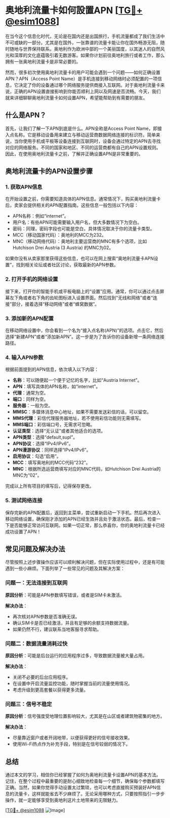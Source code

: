 # 奥地利流量卡如何設置APN [[TG💪+ @esim1088](https://t.me/s/esim1088)]

在当今这个信息化时代，无论是在国内还是出国旅行，手机流量都成了我们生活中不可或缺的一部分。尤其是在国外，一张靠谱的流量卡能让你在国外畅游无阻，随时随地与世界保持联系。奥地利作为欧洲中部的一个美丽国度，以其迷人的自然风光和深厚的文化底蕴吸引着无数游客。如果你计划前往奥地利旅行或者工作，那么拥有一张奥地利流量卡是非常必要的。

然而，很多初次使用奥地利流量卡的用户可能会遇到一个问题——如何正确设置APN？APN（Access Point Name）是手机连接到移动网络时必须配置的一项信息，它决定了你的设备通过哪个网络服务提供商接入互联网。对于奥地利流量卡来说，正确的APN设置直接影响到你能否顺利上网以及网速是否流畅。今天，我们就来详细聊聊奥地利流量卡如何设置APN，希望能帮助到有需要的朋友。

## 什么是APN？

首先，让我们了解一下APN到底是什么。APN全称是Access Point Name，即接入点名称。它是移动设备用来建立与移动运营商数据网络连接的标识符。简单来说，当你使用手机或平板等设备连接到互联网时，设备会通过特定的APN去寻找对应的网络服务。不同的国家和地区、不同的运营商都有自己的APN设置规则。因此，在使用奥地利流量卡之前，了解并正确设置APN是非常重要的。

## 奥地利流量卡的APN设置步骤

### 1. 获取APN信息

在开始设置之前，你需要知道具体的APN信息。通常情况下，购买奥地利流量卡后，卖家会提供相关的APN配置指南。这些信息一般包括以下内容：
- APN名称：例如“internet”。
- 用户名：有些APN可能需要输入用户名，但大多数情况下为空白。
- 密码：同理，密码字段也可能是空白，具体情况取决于你的流量卡类型。
- MCC（移动国家代码）：奥地利的MCC为232。
- MNC（移动网络代码）：奥地利主要运营商的MNC有多个选项，比如Hutchison Drei Austria (3 Austria) 的MNC为02。

如果你没有从卖家那里获得这些信息，也可以在网上搜索“奥地利流量卡APN设置”，找到相关论坛或者社区讨论，获取最新的APN参数。

### 2. 打开手机的网络设置

接下来，打开你的智能手机或平板电脑上的“设置”应用。通常，你可以通过点击屏幕左下角或者右下角的齿轮图标进入设置界面。然后找到“无线和网络”或者“连接”部分，接着选择“移动网络”或者“蜂窝数据”。

### 3. 添加新的APN配置

在移动网络设置中，你会看到一个名为“接入点名称(APN)”的选项。点击它，然后选择“新建APN”或者“添加新APN”。这一步是为了告诉你的设备新增一条网络连接路径。

### 4. 输入APN参数

根据前面提到的APN信息，依次填入以下内容：
- **名称**：可以随便起一个便于记忆的名字，比如“Austria Internet”。
- **APN**：填写具体的APN名称，如“internet”。
- **代理**：通常为空。
- **端口**：同样为空。
- **服务器**：一般为空。
- **MMSC**：多媒体消息中心地址，如果不需要发送彩信的话，可以留空。
- **MMS代理**：彩信代理服务器地址，若不使用彩信功能则无需填写。
- **MMS端口**：彩信端口号，无需求可忽略。
- **认证类型**：选择“无认证”或者其他适合的选项。
- **APN类型**：选择“default,supl”。
- **APN协议**：选择“IPv4/IPv6”。
- **APN漫游协议**：同样选择“IPv4/IPv6”。
- **启用协议**：勾选“启用”。
- **MCC**：填写奥地利的MCC代码“232”。
- **MNC**：根据所选运营商填写对应的MNC代码，如Hutchison Drei Austria的MNC为“02”。

完成以上所有项目的填写后，记得保存更改。

### 5. 测试网络连接

保存完新的APN配置后，返回到主菜单，尝试重新启动一下手机。然后再次进入移动网络设置，确保刚才添加的APN已经生效并且处于激活状态。最后，检查一下是否能够正常访问互联网。如果一切正常，那么恭喜你，你的奥地利流量卡已经成功设置了APN！

## 常见问题及解决办法

尽管按照上述步骤操作应该可以顺利解决问题，但在实际使用过程中，还是有可能遇到一些小麻烦。下面列举了一些常见的问题及其解决方案：

### 问题一：无法连接到互联网

**原因分析**：可能是APN参数填写错误，或者是SIM卡未激活。

**解决办法**：
- 再次核对APN参数是否准确无误。
- 确认SIM卡是否已经激活，并且有足够的余额支持数据流量。
- 如果仍然不行，建议联系当地客服寻求帮助。

### 问题二：数据流量消耗过快

**原因分析**：可能是后台运行的应用程序过多，导致数据流量被大量占用。

**解决办法**：
- 关闭不必要的后台应用程序。
- 在设置中开启流量监控功能，随时掌握当前的流量使用情况。
- 考虑升级到更高套餐以获得更多流量。

### 问题三：信号不稳定

**原因分析**：信号强度受地理位置影响较大，尤其是在山区或者建筑物密集的地方。

**解决办法**：
- 尽量靠近窗户或者开阔地带，以便获得更好的信号接收效果。
- 使用Wi-Fi热点作为补充手段，特别是在信号较弱的情况下。

## 总结

通过本文的学习，相信你已经掌握了如何为奥地利流量卡设置APN的基本方法。记住，在整个过程中最重要的是耐心细致地检查每一个细节，确保每个参数都填写正确。当然，如果你觉得手动设置太过繁琐，也可以考虑直接购买预装好APN信息的流量卡，这样就能省去不少麻烦了。无论采用哪种方式，只要按照指引一步步操作，就一定能够享受到奥地利这片土地带来的无限魅力。

[[TG💪+ @esim1088](https://t.me/s/esim1088) ![Image](https://i.postimg.cc/4NQfJmqS/Snipaste-2025-05-13-00-14-12.png)]